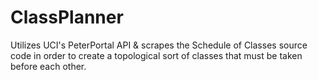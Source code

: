 # ClassPlanner
Utilizes UCI's PeterPortal API &amp; scrapes the Schedule of Classes source code in order to create a topological sort of classes that must be taken before each other.
